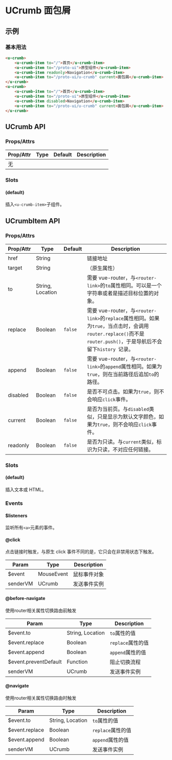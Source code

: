 # UCrumb 面包屑

<s-component-labels :labels="[
    'UI 组件', '路由链接', '块级展示',
]"></s-component-labels>

## 示例
### 基本用法

``` html
<u-crumb>
    <u-crumb-item to="/">首页</u-crumb-item>
    <u-crumb-item to="/proto-ui">原型组件</u-crumb-item>
    <u-crumb-item readonly>Navigation</u-crumb-item>
    <u-crumb-item to="/proto-ui/u-crumb" current>面包屑</u-crumb-item>
</u-crumb>
<u-crumb>
    <u-crumb-item to="/">首页</u-crumb-item>
    <u-crumb-item to="/proto-ui">原型组件</u-crumb-item>
    <u-crumb-item disabled>Navigation</u-crumb-item>
    <u-crumb-item to="/proto-ui/u-crumb" current>面包屑</u-crumb-item>
</u-crumb>
```

## UCrumb API
### Props/Attrs

| Prop/Attr | Type | Default | Description |
| --------- | ---- | ------- | ----------- |
| 无 |

### Slots

#### (default)

插入`<u-crumb-item>`子组件。

## UCrumbItem API
### Props/Attrs

| Prop/Attr | Type | Default | Description |
| --------- | ---- | ------- | ----------- |
| href | String |  | 链接地址 |
| target | String |  | （原生属性） |
| to | String, Location |  | 需要 vue-router，与`<router-link>`的`to`属性相同。可以是一个字符串或者是描述目标位置的对象。 |
| replace | Boolean | `false` | 需要 vue-router，与`<router-link>`的`replace`属性相同。如果为`true`，当点击时，会调用`router.replace()`而不是`router.push()`，于是导航后不会留下`history `记录。 |
| append | Boolean | `false` | 需要 vue-router，与`<router-link>`的`append`属性相同。如果为`true`，则在当前路径后追加`to`的路径。 |
| disabled | Boolean | `false` | 是否不可点击。如果为`true`，则不会响应`click`事件。 |
| current | Boolean | `false` | 是否为当前页。与`disabled`类似，只是显示为默认文字颜色，如果为`true`，则不会响应`click`事件。 |
| readonly | Boolean | `false` | 是否为只读。与`current`类似，标识为只读，不对应任何链接。 |

### Slots

#### (default)

插入文本或 HTML。

### Events

#### $listeners

监听所有`<a>`元素的事件。

#### @click

点击链接时触发，与原生 click 事件不同的是，它只会在非禁用状态下触发。

| Param | Type | Description |
| ----- | ---- | ----------- |
| $event | MouseEvent | 鼠标事件对象 |
| senderVM | UCrumb | 发送事件实例 |

#### @before-navigate

使用router相关属性切换路由前触发

| Param | Type | Description |
| ----- | ---- | ----------- |
| $event.to | String, Location | `to`属性的值 |
| $event.replace | Boolean | `replace`属性的值 |
| $event.append | Boolean | `append`属性的值 |
| $event.preventDefault | Function | 阻止切换流程 |
| senderVM | UCrumb | 发送事件实例 |

#### @navigate

使用router相关属性切换路由时触发

| Param | Type | Description |
| ----- | ---- | ----------- |
| $event.to | String, Location | `to`属性的值 |
| $event.replace | Boolean | `replace`属性的值 |
| $event.append | Boolean | `append`属性的值 |
| senderVM | UCrumb | 发送事件实例 |
